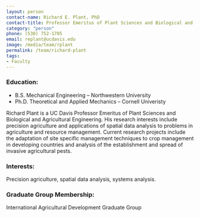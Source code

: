 ```yaml
---
layout: person
contact-name: Richard E. Plant, PhD
contact-title: Professor Emeritus of Plant Sciences and Biological and Agricultural Engineering Hanoi University of Agriculture Curricula Development in Crop Science and Management
category: "person"
phone: (530) 752-1705
email: replant@ucdavis.edu
image: /media/team/rplant
permalink: /team/richard-plant
tags:
- Faculty
---
```


<h3>Education:</h3>
<ul>
<li>B.S. Mechanical Engineering – Northwestern University</li>
<li>Ph.D. Theoretical and Applied Mechanics – Cornell Univeristy</li>
</ul>

<p>Richard Plant is a UC Davis Professor Emeritus of Plant Sciences and Biological and Agricultural Engineering. His research interests include precision agriculture and applications of spatial data analysis to problems in agriculture and resource management. Current research projects include the adaptation of site specific management techniques to crop management in developing countries and analysis of the establishment and spread of invasive agricultural pests.</p>

<h3>Interests:</h3>
<p>Precision agriculture, spatial data analysis, systems analysis.</p>

<h3>Graduate Group Membership:</h3>
<p>International Agricultural Development Graduate Group</p>

